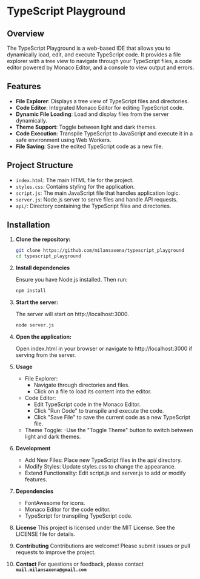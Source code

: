 # TypeScript Playground

## Overview

The TypeScript Playground is a web-based IDE that allows you to dynamically load, edit, and execute TypeScript code. It provides a file explorer with a tree view to navigate through your TypeScript files, a code editor powered by Monaco Editor, and a console to view output and errors.

## Features

- **File Explorer**: Displays a tree view of TypeScript files and directories.
- **Code Editor**: Integrated Monaco Editor for editing TypeScript code.
- **Dynamic File Loading**: Load and display files from the server dynamically.
- **Theme Support**: Toggle between light and dark themes.
- **Code Execution**: Transpile TypeScript to JavaScript and execute it in a safe environment using Web Workers.
- **File Saving**: Save the edited TypeScript code as a new file.

## Project Structure

- `index.html`: The main HTML file for the project.
- `styles.css`: Contains styling for the application.
- `script.js`: The main JavaScript file that handles application logic.
- `server.js`: Node.js server to serve files and handle API requests.
- `api/`: Directory containing the TypeScript files and directories.

## Installation

1. **Clone the repository:**

   ```bash
   git clone https://github.com/milansaxena/typescript_playground
   cd typescript_playground

2. **Install dependencies**

    Ensure you have Node.js installed. Then run:   
    ```bash
    npm install

3. **Start the server:**

    The server will start on http://localhost:3000.
    ```bash  
    node server.js
 
4. **Open the application:**

    Open index.html in your browser or navigate to http://localhost:3000 if serving from the server.


5. **Usage**
    - File Explorer:
        - Navigate through directories and files.
        - Click on a file to load its content into the editor.
    - Code Editor:
        - Edit TypeScript code in the Monaco Editor.
        - Click "Run Code" to transpile and execute the code.
        - Click "Save File" to save the current code as a new TypeScript file.
    - Theme Toggle:
        -Use the "Toggle Theme" button to switch between light and dark themes.

6. **Development**
    + Add New Files: Place new TypeScript files in the api/ directory.
    + Modify Styles: Update styles.css to change the appearance.
    + Extend Functionality: Edit script.js and server.js to add or modify features.

7. **Dependencies**
    + FontAwesome for icons.
    + Monaco Editor for the code editor.
    + TypeScript for transpiling TypeScript code.

8. **License**
    This project is licensed under the MIT License. See the LICENSE file for details.

9. **Contributing**
    Contributions are welcome! Please submit issues or pull requests to improve the project.

10. **Contact**
    For questions or feedback, please contact **`mail.milansaxena@gmail.com`**      
